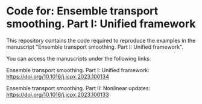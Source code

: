 # Code for: Ensemble transport smoothing. Part I: Unified framework
This repository contains the code required to reproduce the examples in the manuscript "Ensemble transport smoothing. Part I: Unified framework".

You can access the manuscripts under the following links:

Ensemble transport smoothing. Part I: Unified framework: https://doi.org/10.1016/j.jcpx.2023.100134

Ensemble transport smoothing. Part II: Nonlinear updates: https://doi.org/10.1016/j.jcpx.2023.100133
